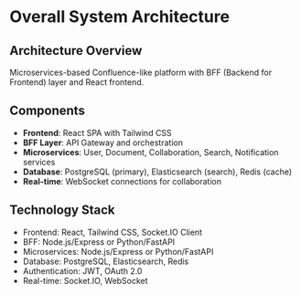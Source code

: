 # Overall System Architecture

## Architecture Overview
Microservices-based Confluence-like platform with BFF (Backend for Frontend) layer and React frontend.

## Components
- **Frontend**: React SPA with Tailwind CSS
- **BFF Layer**: API Gateway and orchestration
- **Microservices**: User, Document, Collaboration, Search, Notification services
- **Database**: PostgreSQL (primary), Elasticsearch (search), Redis (cache)
- **Real-time**: WebSocket connections for collaboration

## Technology Stack
- Frontend: React, Tailwind CSS, Socket.IO Client
- BFF: Node.js/Express or Python/FastAPI
- Microservices: Node.js/Express or Python/FastAPI
- Database: PostgreSQL, Elasticsearch, Redis
- Authentication: JWT, OAuth 2.0
- Real-time: Socket.IO, WebSocket

